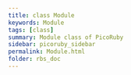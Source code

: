 ```yaml
---
title: class Module
keywords: Module
tags: [class]
summary: Module class of PicoRuby
sidebar: picoruby_sidebar
permalink: Module.html
folder: rbs_doc
---
```

